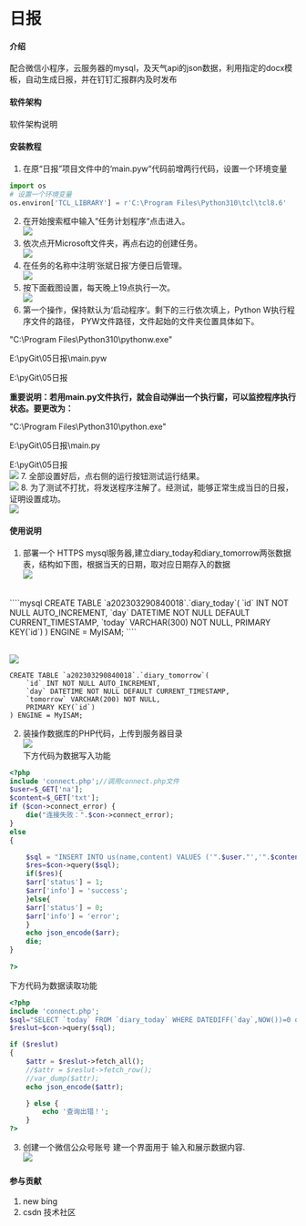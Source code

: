 # 日报

#### 介绍
配合微信小程序，云服务器的mysql，及天气api的json数据，利用指定的docx模板，自动生成日报，并在钉钉汇报群内及时发布

#### 软件架构
软件架构说明


#### 安装教程

1.  在原“日报”项目文件中的‘main.pyw“代码前增两行代码，设置一个环境变量
```python
import os
# 设置一个环境变量
os.environ['TCL_LIBRARY'] = r'C:\Program Files\Python310\tcl\tcl8.6'
```
2.  在开始搜索框中输入“任务计划程序“点击进入。
<br>![](readme_img\readme1.png)
3.  依次点开Microsoft文件夹，再点右边的创建任务。
<br>![](readme_img\readme2.png)
4. 在任务的名称中注明‘张斌日报‘方便日后管理。
<br>![](readme_img\readme3.png)
5. 按下面截图设置，每天晚上19点执行一次。
<br>![](readme_img\readme4.png)
6.  第一个操作，保持默认为‘启动程序‘。剩下的三行依次填上，Python W执行程序文件的路径， PYW文件路径，文件起始的文件夹位置具体如下。

"C:\Program Files\Python310\pythonw.exe"

E:\pyGit\05日报\main.pyw

E:\pyGit\05日报 

**重要说明：若用main.py文件执行，就会自动弹出一个执行窗，可以监控程序执行状态。要更改为：**

"C:\Program Files\Python310\python.exe"

E:\pyGit\05日报\main.py

E:\pyGit\05日报
<br>![](readme_img\readme5.png)
7.   全部设置好后，点右侧的运行按钮测试运行结果。
<br>![](readme_img\readme6.png)
8. 为了测试不打扰，将发送程序注解了。经测试，能够正常生成当日的日报，证明设置成功。
<br>![](readme_img\readme7.png)

#### 使用说明

1.  部署一个 HTTPS mysql服务器,建立diary_today和diary_tomorrow两张数据表，结构如下图，根据当天的日期，取对应日期存入的数据
<br>![](readme_img\readme11.png)
<br>
````mysql 
CREATE TABLE `a202303290840018`.`diary_today`(
    `id` INT NOT NULL AUTO_INCREMENT,
    `day` DATETIME NOT NULL DEFAULT CURRENT_TIMESTAMP,
    `today` VARCHAR(300) NOT NULL,
    PRIMARY KEY(`id`)
) ENGINE = MyISAM;
````

<br>![](readme_img\readme12.png)
````mysql 
CREATE TABLE `a202303290840018`.`diary_tomorrow`(
    `id` INT NOT NULL AUTO_INCREMENT,
    `day` DATETIME NOT NULL DEFAULT CURRENT_TIMESTAMP,
    `tomorrow` VARCHAR(200) NOT NULL,
    PRIMARY KEY(`id`)
) ENGINE = MyISAM;
````

2.  装操作数据库的PHP代码，上传到服务器目录
<br>![](readme_img\readme21.png)<br>
下方代码为数据写入功能
````php
<?php
include 'connect.php';//调用connect.php文件
$user=$_GET['na'];
$content=$_GET['txt'];
if ($con->connect_error) {
	die("连接失败：".$con->connect_error);
}
else 
{

 	$sql = "INSERT INTO us(name,content) VALUES ('".$user."','".$content."');";
 	$res=$con->query($sql);
 	if($res){
    $arr['status'] = 1;
    $arr['info'] = 'success';
	}else{
    $arr['status'] = 0;
    $arr['info'] = 'error';
	}
	echo json_encode($arr);
	die;
}
 
?>
````
下方代码为数据读取功能
```php
<?php
include 'connect.php'; 
$sql="SELECT `today` FROM `diary_today` WHERE DATEDIFF(`day`,NOW())=0 order by `id` desc";
$reslut=$con->query($sql);

if ($reslut) 
{
    $attr = $reslut->fetch_all();
    //$attr = $reslut->fetch_row();
    //var_dump($attr);
    echo json_encode($attr);

    } else {
        echo '查询出错！';
    }
?>
```
3.  创建一个微信公众号账号 建一个界面用于 输入和展示数据内容.
<br>![](readme_img\readme31.png)

#### 参与贡献

1.  new bing
2. csdn 技术社区


